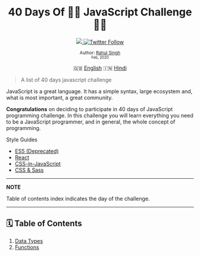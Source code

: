 <div align="center">
  <h1> 40 Days Of 🧑‍🚀 JavaScript Challenge 🧑‍💻</h1>
  <a class="header-badge" target="_blank" href="https://www.linkedin.com/in/rahuladream/">
  <img src="https://img.shields.io/badge/style--5eba00.svg?label=LinkedIn&logo=linkedin&style=social">
  </a>
  <a class="header-badge" target="_blank" href="https://twitter.com/rahuladream">
  <img alt="Twitter Follow" src="https://img.shields.io/twitter/follow/rahuladream?style=social">
  </a>

<sub>Author:
<a href="https://www.linkedin.com/in/rahuladream/" target="_blank">Rahul Singh</a><br>
<small> Feb, 2020</small>
</sub>

  <div>

🇬🇧 [English](./README.md)
🇮🇳 [Hindi](./Hindi/Readme.md)

  </div>

</div>
</div>

> A list of 40 days javascript challenge

JavaScript is a great language. It has a simple syntax, large ecosystem and, what is most important, a great community.

**Congratulations** on deciding to participate in 40 days of JavaScript programming challenge. In this challenge you will learn everything you need to be a JavaScript programmer, and in general, the whole concept of programming.

Style Guides

  - [ES5 (Deprecated)](https://github.com/airbnb/javascript/tree/es5-deprecated/es5)
  - [React](react/)
  - [CSS-in-JavaScript](css-in-javascript/)
  - [CSS & Sass](https://github.com/airbnb/css)

---
**NOTE**

Table of contents index indicates the day of the challenge.

---

## 🗓️ Table of Contents

1. [Data Types](./Types/Readme.md)
2. [Functions](./Functions/Readme.md)
